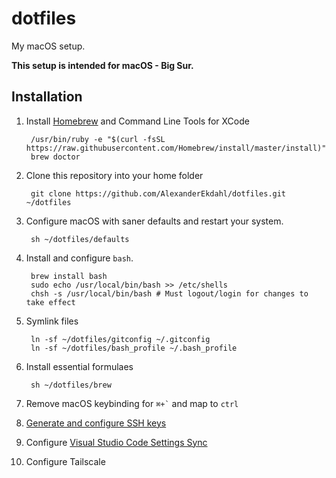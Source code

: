 # dotfiles

My macOS setup.

**This setup is intended for macOS - Big Sur.**

## Installation

1. Install [Homebrew](https://mxcl.github.com/homebrew/) and Command Line Tools for XCode

        /usr/bin/ruby -e "$(curl -fsSL https://raw.githubusercontent.com/Homebrew/install/master/install)"
        brew doctor

1. Clone this repository into your home folder

        git clone https://github.com/AlexanderEkdahl/dotfiles.git ~/dotfiles

1. Configure macOS with saner defaults and restart your system.

        sh ~/dotfiles/defaults

1. Install and configure `bash`.

        brew install bash
        sudo echo /usr/local/bin/bash >> /etc/shells
        chsh -s /usr/local/bin/bash # Must logout/login for changes to take effect

1. Symlink files

        ln -sf ~/dotfiles/gitconfig ~/.gitconfig
        ln -sf ~/dotfiles/bash_profile ~/.bash_profile

1. Install essential formulaes

        sh ~/dotfiles/brew

1. Remove macOS keybinding for <code>⌘+`</code> and map to <code>ctrl</code>

1. [Generate and configure SSH keys](https://docs.github.com/en/free-pro-team@latest/github/authenticating-to-github/generating-a-new-ssh-key-and-adding-it-to-the-ssh-agent)

1. Configure [Visual Studio Code Settings Sync](https://code.visualstudio.com/docs/editor/settings-sync)

1. Configure Tailscale
